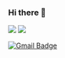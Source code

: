 ### Hi there 👋


<img src="https://img.shields.io/badge/SpringBoot-6DB33F?style=flat&logo=Spring Boot&logoColor=white"/>
<img src="https://img.shields.io/badge/JAVA-007396?style=flat&logo=Java&logoColor=white"/>


[![Gmail Badge](https://img.shields.io/badge/Gmail-d14836?style=flat-square&logo=Gmail&logoColor=white&link=mailto:seop00513@gmail.com)](mailto:seop00513@gmail.com)
<!--
**Doobu-L/Doobu-L** is a ✨ _special_ ✨ repository because its `README.md` (this file) appears on your GitHub profile.

Here are some ideas to get you started:

- 🔭 I’m currently working on ...
- 🌱 I’m currently learning ...
- 👯 I’m looking to collaborate on ...
- 🤔 I’m looking for help with ...
- 💬 Ask me about ...
- 📫 How to reach me: ...
- 😄 Pronouns: ...
- ⚡ Fun fact: ...
-->

